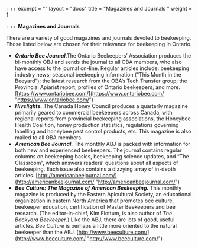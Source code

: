 +++
excerpt = ""
layout = "docs"
title = "Magazines and Journals "
weight = 1

+++
**Magazines and Journals**

There are a variety of good magazines and journals devoted to beekeeping. Those listed below are chosen for their relevance for beekeeping in Ontario.

* **_Ontario Bee Journal_**.The Ontario Beekeepers’ Association produces the bi-monthly OBJ and sends the journal to all OBA members, who also have access to the journal on-line. Regular articles include: beekeeping industry news; seasonal beekeeping information (“This Month in the Beeyard”); the latest research from the OBA’s Tech Transfer group; the Provincial Apiarist report; profiles of Ontario beekeepers; and more. [https://www.ontariobee.com/](https://www.ontariobee.com/ "https://www.ontariobee.com/")
* **_Hivelights._** The Canada Honey Council produces a quarterly magazine primarily geared to commercial beekeepers across Canada, with regional reports from provincial beekeeping associations, the Honeybee Health Coalition, honey production statistics, regulations governing labelling and honeybee pest control products, etc. This magazine is also mailed to all OBA members.
* **_American Bee Journal._** The monthly ABJ is packed with information for both new and experienced beekeepers. The journal contains regular columns on beekeeping basics, beekeeping science updates, and “The Classroom”, which answers readers’ questions about all aspects of beekeeping. Each issue also contains a dizzying array of in-depth articles. [http://americanbeejournal.com/](http://americanbeejournal.com/ "http://americanbeejournal.com/")
* **_Bee Culture: The Magazine of American Beekeeping._** This monthly magazine is produced by the Eastern Apicultural Society, an educational organization in eastern North America that promotes bee culture, beekeeper education, certification of Master Beekeepers and bee research. (The editor-in-chief, Kim Flottum, is also author of _The Backyard Beekeeper_.) Like the ABJ, there are lots of good, useful articles. _Bee Culture_ is perhaps a little more oriented to the natural beekeeper than the ABJ. [http://www.beeculture.com/](http://www.beeculture.com/ "http://www.beeculture.com/")